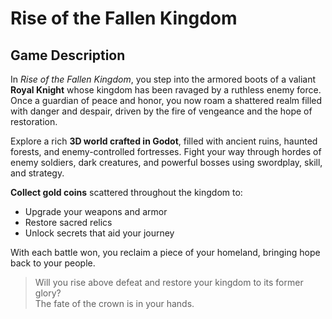 # **Rise of the Fallen Kingdom**

## **Game Description**

In *Rise of the Fallen Kingdom*, you step into the armored boots of a valiant **Royal Knight** whose kingdom has been ravaged by a ruthless enemy force. Once a guardian of peace and honor, you now roam a shattered realm filled with danger and despair, driven by the fire of vengeance and the hope of restoration.

Explore a rich **3D world crafted in Godot**, filled with ancient ruins, haunted forests, and enemy-controlled fortresses. Fight your way through hordes of enemy soldiers, dark creatures, and powerful bosses using swordplay, skill, and strategy.

**Collect gold coins** scattered throughout the kingdom to:
- Upgrade your weapons and armor
- Restore sacred relics
- Unlock secrets that aid your journey

With each battle won, you reclaim a piece of your homeland, bringing hope back to your people.

> Will you rise above defeat and restore your kingdom to its former glory?  
> The fate of the crown is in your hands.
